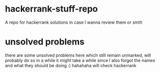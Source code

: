 # hackerrank-stuff-repo
A repo for hackerrank solutions in case I wanna review them or smth

# unsolved problems
there are some unsolved problems here which still remain unmarked, will probably do so in a while
it might take a while since I also forgot the names and what they should be doing :) hahahaha
will check hackerrank
